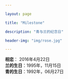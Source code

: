 ```yaml
---

layout: page

title: "Milestone"

description: "青与兰的纪念日"

header-img: "img/rose.jpg"

---
```


**相恋**： 2016年4月22日  
**兰的生日**：1995年，11月15日  
**青的生日**：1992年，06月27日

